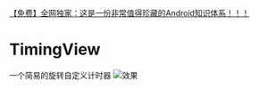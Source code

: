 [【免费】全网独家：这是一份非常值得珍藏的Android知识体系！！！](https://blog.csdn.net/silencezwm/article/details/85070260)

# TimingView
一个简易的旋转自定义计时器
![效果](https://img-blog.csdnimg.cn/20190114151406676.gif)
